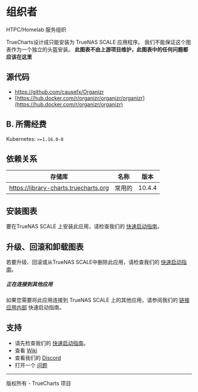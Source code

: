 # 组织者

HTPC/Homelab 服务组织

TrueCharts设计成只能安装为 TrueNAS SCALE 应用程序。 我们不能保证这个图表作为一个独立的头盔安装。 **此图表不由上游项目维护，此图表中的任何问题都应该在这里 [](https://github.com/truecharts/apps/issues/new/choose)**

## 源代码

* <https://github.com/causefx/Organizr>
* [https://hub.docker.com/r/organizr/organizr/organizr](https://hub.docker.com/r/organizr/organizr)

## B. 所需经费

Kubernetes: `>=1.16.0-0`

## 依赖关系

| 存储库                                   | 名称  | 版本     |
| ------------------------------------- | --- | ------ |
| https://library-charts.truecharts.org | 常用的 | 10.4.4 |

## 安装图表

要在TrueNAS SCALE 上安装此应用，请检查我们的 [快速启动指南](https://truecharts.org/manual/Quick-Start%20Guides/02-Installing-an-App/)。

## 升级、回滚和卸载图表

若要升级、回滚或从TrueNAS SCALE中删除此应用，请检查我们的 [快速启动指南](https://truecharts.org/manual/Quick-Start%20Guides/04-Upgrade-rollback-delete-an-App/)。

##### 正在连接到其他应用
如果您需要将此应用连接到 TrueNAS SCALE 上的其他应用，请参阅我们的 [链接应用内部](https://truecharts.org/manual/Quick-Start%20Guides/06-linking-apps/) 快速启动指南。

## 支持

- 请先检查我们的 [快速启动指南](https://truecharts.org/manual/Quick-Start%20Guides/01-Adding-TrueCharts/)。
- 查看 [Wiki](https://truecharts.org)
- 查看我们的 [Discord](https://discord.gg/tVsPTHWTtr)
- 打开一个 [问题](https://github.com/truecharts/apps/issues/new/choose)

---

版权所有 - TrueCharts 项目
